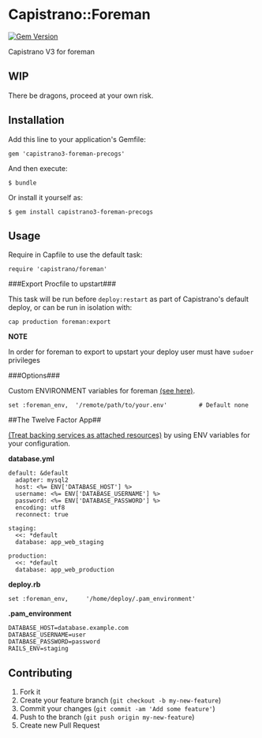 # Capistrano::Foreman

[![Gem Version](https://badge.fury.io/rb/capistrano3-foreman.png)](http://badge.fury.io/rb/capistrano3-foreman)

Capistrano V3 for foreman

## WIP

There be dragons, proceed at your own risk.

## Installation

Add this line to your application's Gemfile:

    gem 'capistrano3-foreman-precogs'

And then execute:

    $ bundle

Or install it yourself as:

    $ gem install capistrano3-foreman-precogs

## Usage

Require in Capfile to use the default task:

    require 'capistrano/foreman'


###Export Procfile to upstart###

This task will be run before `deploy:restart` as part of Capistrano's default deploy, or can be run in isolation with:

    cap production foreman:export

**NOTE** 

In order for foreman to export to upstart your deploy user must have `sudoer` privileges 


###Options###

Custom ENVIRONMENT variables for foreman [(see here)](http://ddollar.github.io/foreman/#ENVIRONMENT). 

    set :foreman_env,  '/remote/path/to/your.env'         # Default none 


##The Twelve Factor App##

[(Treat backing services as attached resources)](http://12factor.net/backing-services) by using ENV variables for your configuration.

**database.yml**

    default: &default
      adapter: mysql2
      host: <%= ENV['DATABASE_HOST'] %>
      username: <%= ENV['DATABASE_USERNAME'] %>
      password: <%= ENV['DATABASE_PASSWORD'] %>
      encoding: utf8
      reconnect: true
    
    staging:
      <<: *default
      database: app_web_staging
    
    production:
      <<: *default
      database: app_web_production

**deploy.rb**

    set :foreman_env,     '/home/deploy/.pam_environment'

**.pam_environment**

    DATABASE_HOST=database.example.com
    DATABASE_USERNAME=user
    DATABASE_PASSWORD=password
    RAILS_ENV=staging

## Contributing

1. Fork it
2. Create your feature branch (`git checkout -b my-new-feature`)
3. Commit your changes (`git commit -am 'Add some feature'`)
4. Push to the branch (`git push origin my-new-feature`)
5. Create new Pull Request
